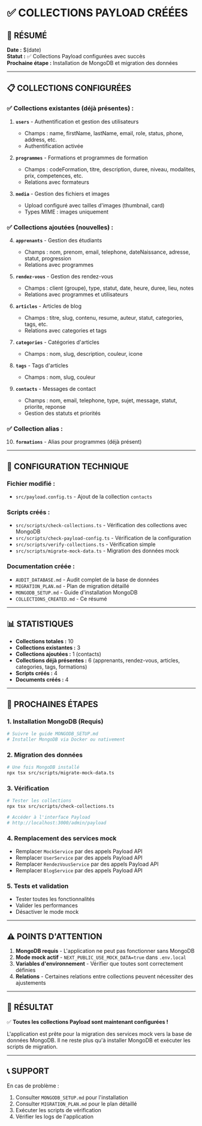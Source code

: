 # ✅ COLLECTIONS PAYLOAD CRÉÉES

## 🎉 RÉSUMÉ

**Date :** $(date)  
**Statut :** ✅ Collections Payload configurées avec succès  
**Prochaine étape :** Installation de MongoDB et migration des données

---

## 📋 COLLECTIONS CONFIGURÉES

### **✅ Collections existantes (déjà présentes) :**

1. **`users`** - Authentification et gestion des utilisateurs
   - Champs : name, firstName, lastName, email, role, status, phone, address, etc.
   - Authentification activée

2. **`programmes`** - Formations et programmes de formation
   - Champs : codeFormation, titre, description, duree, niveau, modalites, prix, competences, etc.
   - Relations avec formateurs

3. **`media`** - Gestion des fichiers et images
   - Upload configuré avec tailles d'images (thumbnail, card)
   - Types MIME : images uniquement

### **✅ Collections ajoutées (nouvelles) :**

4. **`apprenants`** - Gestion des étudiants
   - Champs : nom, prenom, email, telephone, dateNaissance, adresse, statut, progression
   - Relations avec programmes

5. **`rendez-vous`** - Gestion des rendez-vous
   - Champs : client (groupe), type, statut, date, heure, duree, lieu, notes
   - Relations avec programmes et utilisateurs

6. **`articles`** - Articles de blog
   - Champs : titre, slug, contenu, resume, auteur, statut, categories, tags, etc.
   - Relations avec categories et tags

7. **`categories`** - Catégories d'articles
   - Champs : nom, slug, description, couleur, icone

8. **`tags`** - Tags d'articles
   - Champs : nom, slug, couleur

9. **`contacts`** - Messages de contact
   - Champs : nom, email, telephone, type, sujet, message, statut, priorite, reponse
   - Gestion des statuts et priorités

### **✅ Collection alias :**

10. **`formations`** - Alias pour programmes (déjà présent)

---

## 🔧 CONFIGURATION TECHNIQUE

### **Fichier modifié :**
- `src/payload.config.ts` - Ajout de la collection `contacts`

### **Scripts créés :**
- `src/scripts/check-collections.ts` - Vérification des collections avec MongoDB
- `src/scripts/check-payload-config.ts` - Vérification de la configuration
- `src/scripts/verify-collections.ts` - Vérification simple
- `src/scripts/migrate-mock-data.ts` - Migration des données mock

### **Documentation créée :**
- `AUDIT_DATABASE.md` - Audit complet de la base de données
- `MIGRATION_PLAN.md` - Plan de migration détaillé
- `MONGODB_SETUP.md` - Guide d'installation MongoDB
- `COLLECTIONS_CREATED.md` - Ce résumé

---

## 📊 STATISTIQUES

- **Collections totales :** 10
- **Collections existantes :** 3
- **Collections ajoutées :** 1 (contacts)
- **Collections déjà présentes :** 6 (apprenants, rendez-vous, articles, categories, tags, formations)
- **Scripts créés :** 4
- **Documents créés :** 4

---

## 🚀 PROCHAINES ÉTAPES

### **1. Installation MongoDB (Requis)**
```bash
# Suivre le guide MONGODB_SETUP.md
# Installer MongoDB via Docker ou nativement
```

### **2. Migration des données**
```bash
# Une fois MongoDB installé
npx tsx src/scripts/migrate-mock-data.ts
```

### **3. Vérification**
```bash
# Tester les collections
npx tsx src/scripts/check-collections.ts

# Accéder à l'interface Payload
# http://localhost:3000/admin/payload
```

### **4. Remplacement des services mock**
- Remplacer `MockService` par des appels Payload API
- Remplacer `UserService` par des appels Payload API
- Remplacer `RendezVousService` par des appels Payload API
- Remplacer `BlogService` par des appels Payload API

### **5. Tests et validation**
- Tester toutes les fonctionnalités
- Valider les performances
- Désactiver le mode mock

---

## ⚠️ POINTS D'ATTENTION

1. **MongoDB requis** - L'application ne peut pas fonctionner sans MongoDB
2. **Mode mock actif** - `NEXT_PUBLIC_USE_MOCK_DATA=true` dans `.env.local`
3. **Variables d'environnement** - Vérifier que toutes sont correctement définies
4. **Relations** - Certaines relations entre collections peuvent nécessiter des ajustements

---

## 🎯 RÉSULTAT

✅ **Toutes les collections Payload sont maintenant configurées !**

L'application est prête pour la migration des services mock vers la base de données MongoDB. Il ne reste plus qu'à installer MongoDB et exécuter les scripts de migration.

---

## 📞 SUPPORT

En cas de problème :
1. Consulter `MONGODB_SETUP.md` pour l'installation
2. Consulter `MIGRATION_PLAN.md` pour le plan détaillé
3. Exécuter les scripts de vérification
4. Vérifier les logs de l'application
